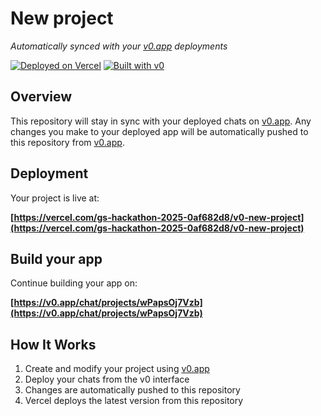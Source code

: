 # New project

*Automatically synced with your [v0.app](https://v0.app) deployments*

[![Deployed on Vercel](https://img.shields.io/badge/Deployed%20on-Vercel-black?style=for-the-badge&logo=vercel)](https://vercel.com/gs-hackathon-2025-0af682d8/v0-new-project)
[![Built with v0](https://img.shields.io/badge/Built%20with-v0.app-black?style=for-the-badge)](https://v0.app/chat/projects/wPapsOj7Vzb)

## Overview

This repository will stay in sync with your deployed chats on [v0.app](https://v0.app).
Any changes you make to your deployed app will be automatically pushed to this repository from [v0.app](https://v0.app).

## Deployment

Your project is live at:

**[https://vercel.com/gs-hackathon-2025-0af682d8/v0-new-project](https://vercel.com/gs-hackathon-2025-0af682d8/v0-new-project)**

## Build your app

Continue building your app on:

**[https://v0.app/chat/projects/wPapsOj7Vzb](https://v0.app/chat/projects/wPapsOj7Vzb)**

## How It Works

1. Create and modify your project using [v0.app](https://v0.app)
2. Deploy your chats from the v0 interface
3. Changes are automatically pushed to this repository
4. Vercel deploys the latest version from this repository
